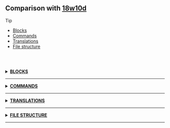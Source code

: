 ## Comparison with [18w10d](https://github.com/PixiGeko/Minecraft-generated-data/tree/18w10d)

> [!TIP]
> - [Blocks](#blocks)
> - [Commands](#commands)
> - [Translations](#translations)
> - [File structure](#file-structure)

<br/><br/>
<details><summary><b><ins>BLOCKS</ins></b><a name="blocks"></a></summary>
<br/>
<details>
<summary>
🗒️ List
</summary>

```diff
+ blue_coral_fan.json
+ pink_coral_fan.json
+ purple_coral_fan.json
+ red_coral_fan.json
+ yellow_coral_fan.json
```

</details>
</details>
<hr/>
<details><summary><b><ins>COMMANDS</ins></b><a name="commands"></a></summary>
<br/>
<details>
<summary>
locate
</summary>

```diff
+ locate Shipwreck
```

</details>
</details>
<hr/>
<details><summary><b><ins>TRANSLATIONS</ins></b><a name="translations"></a></summary>
<br/>
<details>
<summary>
Keys
</summary>

```diff
+ block.minecraft.blue_coral_fan: Blue Coral Fan
+ block.minecraft.pink_coral_fan: Pink Coral Fan
+ block.minecraft.purple_coral_fan: Purple Coral Fan
+ block.minecraft.red_coral_fan: Red Coral Fan
+ block.minecraft.yellow_coral_fan: Yellow Coral Fan
+ debug.copy_location.help: F3 + C = Copy location as /tp command
+ debug.copy_location.message: Copied location to clipboard
+ entity.minecraft.drowned: Drowned
+ item.minecraft.drowned_spawn_egg: Spawn Drowned
+ subtitles.entity.drowned.ambient_water: Drowned gurgles
+ subtitles.entity.drowned.ambient: Drowned gurgles
+ subtitles.entity.drowned.death_water: Drowned dies
+ subtitles.entity.drowned.death: Drowned dies
+ subtitles.entity.drowned.hurt_water: Drowned hurts
+ subtitles.entity.drowned.hurt: Drowned hurts
+ subtitles.entity.drowned.shoot: Drowned throws Trident
+ subtitles.entity.drowned.step: Drowned steps
+ subtitles.entity.drowned.swim: Drowned swims
+ subtitles.entity.zombie.converted_to_drowned: Zombie converted to Drowned
```

</details>
</details>
<hr/>
<details><summary><b><ins>FILE STRUCTURE</ins></b><a name="file-structure"></a></summary>
<br/>
<details>
<summary>
data
</summary>

```diff
+ minecraft/loot_tables/chests/shipwreck_map.json
+ minecraft/loot_tables/chests/shipwreck_supply.json
+ minecraft/loot_tables/chests/shipwreck_treasure.json
+ minecraft/loot_tables/entities/drowned.json
+ minecraft/structures/shipwreck/rightsideup_backhalf_degraded.nbt
+ minecraft/structures/shipwreck/rightsideup_backhalf.nbt
+ minecraft/structures/shipwreck/rightsideup_fronthalf_degraded.nbt
+ minecraft/structures/shipwreck/rightsideup_fronthalf.nbt
+ minecraft/structures/shipwreck/rightsideup_full_degraded.nbt
+ minecraft/structures/shipwreck/rightsideup_full.nbt
+ minecraft/structures/shipwreck/sideways_backhalf_degraded.nbt
+ minecraft/structures/shipwreck/sideways_backhalf.nbt
+ minecraft/structures/shipwreck/sideways_fronthalf_degraded.nbt
+ minecraft/structures/shipwreck/sideways_fronthalf.nbt
+ minecraft/structures/shipwreck/sideways_full_degraded.nbt
+ minecraft/structures/shipwreck/sideways_full.nbt
+ minecraft/structures/shipwreck/upsidedown_backhalf_degraded.nbt
+ minecraft/structures/shipwreck/upsidedown_backhalf.nbt
+ minecraft/structures/shipwreck/upsidedown_fronthalf_degraded.nbt
+ minecraft/structures/shipwreck/upsidedown_fronthalf.nbt
+ minecraft/structures/shipwreck/upsidedown_full_degraded.nbt
+ minecraft/structures/shipwreck/upsidedown_full.nbt
+ minecraft/structures/shipwreck/with_mast_degraded.nbt
+ minecraft/structures/shipwreck/with_mast.nbt
```

</details>
<details>
<summary>
assets
</summary>

```diff
+ minecraft/blockstates/blue_coral_fan.json
+ minecraft/blockstates/pink_coral_fan.json
+ minecraft/blockstates/purple_coral_fan.json
+ minecraft/blockstates/red_coral_fan.json
+ minecraft/blockstates/yellow_coral_fan.json
+ minecraft/models/block/blue_coral_fan.json
+ minecraft/models/block/coral_fan.json
+ minecraft/models/block/pink_coral_fan.json
+ minecraft/models/block/purple_coral_fan.json
+ minecraft/models/block/red_coral_fan.json
+ minecraft/models/block/yellow_coral_fan.json
+ minecraft/models/item/blue_coral_fan.json
+ minecraft/models/item/drowned_spawn_egg.json
+ minecraft/models/item/pink_coral_fan.json
+ minecraft/models/item/purple_coral_fan.json
+ minecraft/models/item/red_coral_fan.json
+ minecraft/models/item/yellow_coral_fan.json
+ minecraft/textures/blocks/blue_coral_fan.png
+ minecraft/textures/blocks/pink_coral_fan.png
+ minecraft/textures/blocks/purple_coral_fan.png
+ minecraft/textures/blocks/red_coral_fan.png
+ minecraft/textures/blocks/yellow_coral_fan.png
+ minecraft/textures/entity/zombie/drowned_outer_layer.png
+ minecraft/textures/entity/zombie/drowned.png
```

</details>
</details>
<hr/>